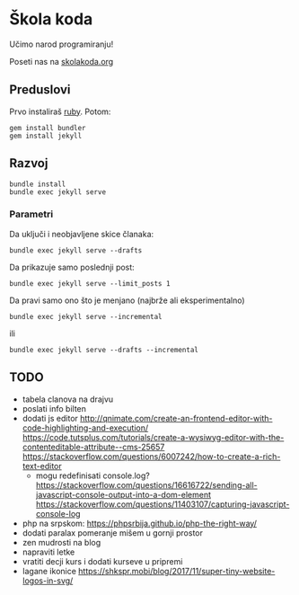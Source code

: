 # Škola koda

Učimo narod programiranju!

Poseti nas na [skolakoda.org](https://skolakoda.org/)

## Preduslovi

Prvo instaliraš [ruby](https://rubyinstaller.org/downloads/). Potom:

```
gem install bundler
gem install jekyll
```

## Razvoj

```
bundle install
bundle exec jekyll serve
```

### Parametri

Da uključi i neobjavljene skice članaka:
```
bundle exec jekyll serve --drafts
```

Da prikazuje samo poslednji post:
```
bundle exec jekyll serve --limit_posts 1
```

Da pravi samo ono što je menjano (najbrže ali eksperimentalno)
```
bundle exec jekyll serve --incremental
```
ili

```
bundle exec jekyll serve --drafts --incremental
```

## TODO

- tabela clanova na drajvu
- poslati info bilten
- dodati js editor
http://qnimate.com/create-an-frontend-editor-with-code-highlighting-and-execution/
https://code.tutsplus.com/tutorials/create-a-wysiwyg-editor-with-the-contenteditable-attribute--cms-25657
https://stackoverflow.com/questions/6007242/how-to-create-a-rich-text-editor
  - mogu redefinisati console.log?
  https://stackoverflow.com/questions/16616722/sending-all-javascript-console-output-into-a-dom-element
  https://stackoverflow.com/questions/11403107/capturing-javascript-console-log
- php na srpskom: https://phpsrbija.github.io/php-the-right-way/
- dodati paralax pomeranje mišem u gornji prostor
- zen mudrosti na blog
- napraviti letke
- vratiti decji kurs i dodati kurseve u pripremi
- lagane ikonice https://shkspr.mobi/blog/2017/11/super-tiny-website-logos-in-svg/

<!--
sadrzaj:
https://www.toptal.com/algorithms/computability-theory-complexity
https://profesorka.wordpress.com/2012/06/11/pokazivaci-3/
https://profesorka.wordpress.com/2012/06/24/nizovi-2/

slike:
https://pixabay.com/en/children-win-success-video-game-593313/
https://pixabay.com/en/apple-brick-wall-computer-cup-1854101/
https://pixabay.com/en/apple-computer-cup-electronics-1853306/
https://pixabay.com/en/cyber-glasses-virtual-virtual-world-1938449/
https://damjanpavlica.files.wordpress.com/2014/04/stari-programer.jpg
vr: http://www.vrupple.com/wp-content/uploads/2016/11/headset-footer.jpg
-->
